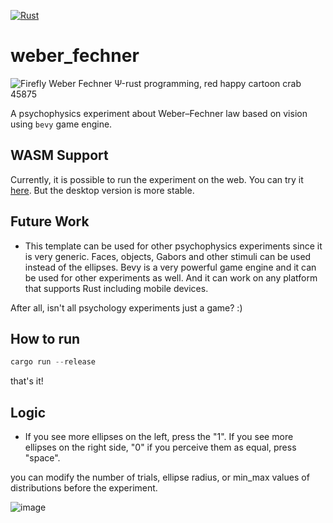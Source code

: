[![Rust](https://github.com/altunenes/weber_fechner/actions/workflows/rust.yml/badge.svg)](https://github.com/altunenes/weber_fechner/actions/workflows/rust.yml)

# weber_fechner

![Firefly Weber Fechner Ψ-rust programming, red happy cartoon crab 45875](https://github.com/altunenes/weber_fechner/assets/54986652/fce47cdf-dc3b-4d9d-bc89-2eb7ebded0f3)

A psychophysics experiment about Weber–Fechner law based on vision using `bevy` game engine.

## WASM Support

Currently, it is possible to run the experiment on the web. You can try it [here](https://altunenes.github.io/weber_fechner/). But the desktop version is more stable.


## Future Work
- This template can be used for other psychophysics experiments since it is very generic. Faces, objects, Gabors and other stimuli can be used instead of the ellipses. Bevy is a very powerful game engine and it can be used for other experiments as well. And it can work on any platform that supports Rust including mobile devices. 

After all, isn't all psychology experiments just a game? :)

## How to run

```rust
cargo run --release
```

that's it!

## Logic

- If you see more ellipses on the left, press the "1". If you see more ellipses on the right side, "0" if you perceive them as equal, press "space".

you can modify the number of trials, ellipse radius, or min_max values of distributions before the experiment.

![image](https://github.com/altunenes/weber_fechner/assets/54986652/7d03a34a-7081-40a9-8f25-29d04dc83ec1)
